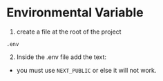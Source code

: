 # Environmental Variable

1. create a file at the root of the project
```
.env
```

2. Inside the .env file add the text:
- you must use `NEXT_PUBLIC` or else it will not work.